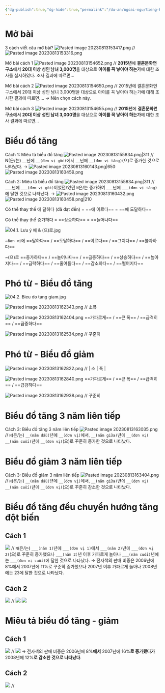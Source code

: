 ```yaml
---
{"dg-publish":true,"dg-hide":true,"permalink":"/du-an/ngoai-ngu/tieng-han/topik//cau-53/","hide":true,"dgPassFrontmatter":true}
---
```


# Mở bài
3 cách viết câu mở bài?
![Pasted image 20230813153417.png](/img/user/Z_Attachment/Pasted%20image%2020230813153417.png)
//
![Pasted image 20230813153316.png](/img/user/Z_Attachment/Pasted%20image%2020230813153316.png)
<!--SR:!2023-08-23,6,230-->

Mở bài cách 1
![Pasted image 20230813154652.png](/img/user/Z_Attachment/Pasted%20image%2020230813154652.png)
//
**2015년**에 **결혼문화연구소**에서 **20대 이상 성인 남녀 3,000명**을 대상으로 **아이를 꼭 낳아야 하는가**에 대한 조사를 실시하였다. 조사 결과에 따르면…
<!--SR:!2023-08-31,9,226-->

Mở bài cách 2
![Pasted image 20230813154650.png](/img/user/Z_Attachment/Pasted%20image%2020230813154650.png)
//
2015년에 결혼문화연구소에서 20대 이상 성인 남녀 3,000명을 대상으로 아이를 꼭 낳아야 하는가에 대해 조사한 결과에 따르면….
→ Nên chọn cách này.
<!--SR:!2023-08-27,10,250-->

Mở bài cách 3
![Pasted image 20230813154655.png](/img/user/Z_Attachment/Pasted%20image%2020230813154655.png)
//
**2015년**에 **결혼문화연구소**에서 **20대 이상 성인 남녀 3,000명**을 대상으로 **아이를 꼭 낳아야 하는가**에 대한 조사 결과에 따르면…
<!--SR:!2023-09-02,11,230-->

# Biểu đồ tăng

Cách 1: Miêu tả biểu đồ tăng
![Pasted image 20230813155834.png|311](/img/user/Z_Attachment/Pasted%20image%2020230813155834.png)
//
N(은/는) `__`년에 `__(đơn vị gốc)`에서 `__`년에 `__(đơn vị tăng)`(으)로 증가한 것으로 나타났다.
→ ![Pasted image 20230813160143.png|650](/img/user/Z_Attachment/Pasted%20image%2020230813160143.png)
![Pasted image 20230813160459.png](/img/user/Z_Attachment/Pasted%20image%2020230813160459.png)
<!--SR:!2023-08-31,9,206-->

Cách 2: Miêu tả biểu đồ tăng
![Pasted image 20230813155834.png|311](/img/user/Z_Attachment/Pasted%20image%2020230813155834.png)
//
`___`년에 `___(đơn vị gốc)`이었던/였던 `N`은/는 증가하여 `___`년에 `___(đơn vị tăng)`에 달한 것으로 나타났다.
→ ![Pasted image 20230813160432.png](/img/user/Z_Attachment/Pasted%20image%2020230813160432.png)
![Pasted image 20230813160458.png|210](/img/user/Z_Attachment/Pasted%20image%2020230813160458.png)
<!--SR:!2023-08-23,6,226-->

Có thể thay thế 에 달하다 (đã đạt đến) = ==에 이르다== = ==에 도달하다==
<!--SR:!2023-09-04,13,246!2023-08-20,2,235-->

Có thể thay thế 증가하다 = ==상승하다== = ==늘어나다==
<!--SR:!2023-08-21,2,206!2023-08-23,1,215-->

![04.1. Lưu ý 에 & (으)로.jpg](/img/user/Z_Attachment/04.1.%20L%C6%B0u%20%C3%BD%20%EC%97%90%20&%20(%EC%9C%BC)%EB%A1%9C.jpg)

~`Đơn vị`에 ==달하다== / ==도달하다== / ==이르다== / ==그치다== / ==불과하다==
<!--SR:!2023-08-23,6,244!2023-08-20,2,235!2023-08-23,1,192-->

~(으)로 ==증가하다== / ==늘어나다== / ==급증하다== / ==상승하다== / ==높아지다== / ==급락하다== / ==줄어들다== / ==감소하다== / ==떨어지다==
<!--SR:!2023-08-23,6,224!2023-08-23,1,175-->


# Phó từ - Biểu đồ tăng

![04.2. Bieu do tang giam.jpg](/img/user/Z_Attachment/04.2.%20Bieu%20do%20tang%20giam.jpg)

![Pasted image 20230813162343.png](/img/user/Z_Attachment/Pasted%20image%2020230813162343.png)
//
소폭
<!--SR:!2023-09-02,11,243-->

![Pasted image 20230813162404.png](/img/user/Z_Attachment/Pasted%20image%2020230813162404.png) ==가파르게== / ==큰 폭== / ==급격히== / ==급증하다==
<!--SR:!2023-08-22,5,223!2023-08-31,9,235!2023-08-21,2,232-->

![Pasted image 20230813162534.png](/img/user/Z_Attachment/Pasted%20image%2020230813162534.png)
//
꾸준히
<!--SR:!2023-09-04,13,243-->

# Phó từ - Biểu đồ giảm

![Pasted image 20230813162822.png](/img/user/Z_Attachment/Pasted%20image%2020230813162822.png)
//
| 소  | 폭  | 
<!--SR:!2023-09-01,10,242-->

![Pasted image 20230813162840.png](/img/user/Z_Attachment/Pasted%20image%2020230813162840.png) ==가파르게== / ==큰 폭== / ==급격히== / ==급감하다==
<!--SR:!2023-08-28,6,202!2023-08-21,2,232-->

![Pasted image 20230813162938.png](/img/user/Z_Attachment/Pasted%20image%2020230813162938.png)
//
꾸준히
<!--SR:!2023-08-26,9,242-->

# Biểu đồ tăng 3 năm liên tiếp

Cách 3: Biểu đồ tăng 3 năm liên tiếp
![Pasted image 20230813163035.png](/img/user/Z_Attachment/Pasted%20image%2020230813163035.png)
//
`N`(은/는) `__(năm đầu)`년에 `__(đơn vị)`에서, `__(năm giữa)`년에 `__(đơn vị)` `__(năm cuối)`년에 `__(đơn vị)`(으)로 꾸준히 증가한 것으로 나타났다.
<!--SR:!2023-08-27,5,182-->

# Biểu đồ giảm 3 năm liên tiếp

Cách 3: Biểu đồ giảm 3 năm liên tiếp
![Pasted image 20230813163404.png](/img/user/Z_Attachment/Pasted%20image%2020230813163404.png)
//
`N`(은/는) `__(năm đầu)`년에 `__(đơn vị)`에서, `__(năm giữa)`년에 `__(đơn vị)` `__(năm cuối)`년에 `__(đơn vị)`(으)로 꾸준히 감소한 것으로 나타났다.
<!--SR:!2023-08-24,7,222-->

# Biểu đồ tăng đều chuyển hướng tăng đột biến

## Cách 1

![](https://i.imgur.com/tgFZcbn.png)
//
`N`(은/는) `___(năm 1)`년에 `___(đơn vị 1)`에서 `___(năm 2)`년에 `___(đơn vị 2)`(으)로 꾸준히 증가했으나 `___(năm 2)`년 이후 가파르게 놀아나 `___(năm cuối)`년에는 `___(đơn vị cuối)`에 달한 것으로 나타났다.
→ 전자책의 판매 비중은 2006년에 8%에서 2007년에 11%로 꾸준히 증가했으나 2007년 이후 가파르게 놀아나 2008년에는 23에 달한 것으로 나타났다.

## Cách 2

![](https://i.imgur.com/tgFZcbn.png)
//
![](https://i.imgur.com/D4DjxsY.png)
![](https://i.imgur.com/v13iM2P.png)

# Miêu tả biểu đồ tăng - giảm

## Cách 1

![](https://i.imgur.com/lRNKuz8.png)
//
![](https://i.imgur.com/315U2kY.png)
→ 전자책의 판매 비중은 2006년에 8%**에서** 2007년에 16%**로 증가했다가** 2008년에 12%**로 감소한 것으로 나타났다**.

## Cách 2

![](https://i.imgur.com/lRNKuz8.png)
//